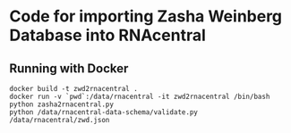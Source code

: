 
# Code for importing Zasha Weinberg Database into RNAcentral

## Running with Docker

```
docker build -t zwd2rnacentral .
docker run -v `pwd`:/data/rnacentral -it zwd2rnacentral /bin/bash
python zasha2rnacentral.py
python /data/rnacentral-data-schema/validate.py /data/rnacentral/zwd.json
```

